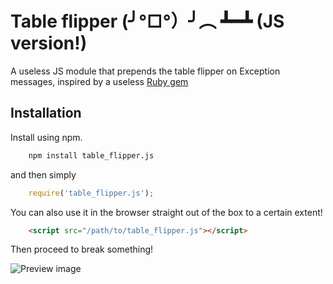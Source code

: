 # Table flipper (╯°□°）╯︵ ┻━┻ (JS version!)
A useless JS module that prepends the table flipper on Exception messages, inspired by a useless
[Ruby gem](https://github.com/iridakos/table_flipper)

## Installation
Install using npm.

```sh
    npm install table_flipper.js
```

and then simply

```js
    require('table_flipper.js');
```

You can also use it in the browser straight out of the box to a certain extent!

```html
    <script src="/path/to/table_flipper.js"></script>
```

Then proceed to break something!

![Preview image](http://i.imgur.com/1t2Vunn.png)
